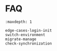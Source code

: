 # FAQ

```{toctree}
:maxdepth: 1

edge-cases-login-init
switch-environment
migrate-manage
check-synchronization
```
